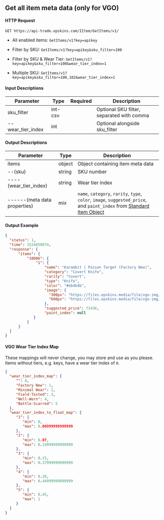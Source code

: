 ## Get all item meta data (only for VGO)

#### HTTP Request

`GET https://api-trade.opskins.com/IItem/GetItems/v1/`

- All enabled items: `GetItems/v1?key=apikey`

- Filter by SKU: `GetItems/v1?key=apikey&sku_filter=100`

- Filter by SKU & Wear Tier: `GetItems/v1?key=apikey&sku_filter=100&wear_tier_index=1`

- Multiple SKU: `GetItems/v1?key=apikey&sku_filter=100,102&wear_tier_index=1`

#### Input Descriptions

Parameter | Type | Required   | Description
--------- | -----| :--------: | -----------
sku_filter| int-csv |  | Optional SKU filter, separated with comma
--wear_tier_index | int |  | Optional alongside sku_filter

#### Output Descriptions
Parameter | Type | Description
--------- | ---- | -----------
items | object | Object containing item meta data
--(sku) | string | SKU number
----(wear_tier_index) | string | Wear tier index
------(meta data properties) | mix | `name`, `category`, `rarity`, `type`, `color`, `image`, `suggested_price`, and `paint_index` from [Standard Item Object](/IItem.md#standard-item-object)

#### Output Example
```json
{
  "status": 1,
  "time": 1524850074,
  "response": {
      "items": {
          "10006": {
              "1": {
                  "name": "Karambit | Poison Target (Factory New)",
                  "category": "Covert Knife",
                  "rarity": "Covert",
                  "type": "Knife",
                  "color": "#eb4b4b",
                  "image": {
                    "300px": "https://files.opskins.media/file/vgo-img/item/karambit-poison-target-factory-new-300.png",
                    "600px": "https://files.opskins.media/file/vgo-img/item/karambit-poison-target-factory-new-600.png"
                  },
                  "suggested_price": 71436,
                  "paint_index": null
             }
          }
      }
  }
}
```

#### VGO Wear Tier Index Map
These mappings will never change, you may store and use as you please.
Items without tiers, e.g. keys, have a wear tier index of `0`.
```json
{
  "wear_tier_index_map": {
     "": 0,
     "Factory New": 1,
     "Minimal Wear": 2,
     "Field-Tested": 3,
     "Well-Worn": 4,
     "Battle-Scarred": 5
  },
  "wear_tier_index_to_float_map": {
     "1": {
        "min": 0,
        "max": 0.06999999999999
     },
     "2": {
        "min": 0.07,
        "max": 0.14999999999999
     },
     "3": {
        "min": 0.15,
        "max": 0.37999999999999
     },
     "4": {
        "min": 0.38,
        "max": 0.44999999999999
     },
     "5": {
        "min": 0.45,
        "max": 1
     }
  }
}
```